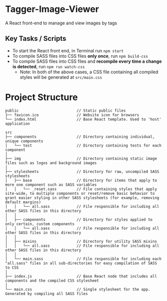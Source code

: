 # Tagger-Image-Viewer

A React front-end to manage and view images by tags

## Key Tasks / Scripts

  * To start the React front end, in Terminal run `npm start`
  * To compile SASS files into CSS files **only once**, run `npm build-css`
  * To compile SASS files into CSS files and **recompile every time a change is detected**, run `npm run watch-css`
    * Note: In both of the above cases, a CSS file containing all compiled styles will be generated at `src/main.css`

# Project Structure

```
public                          // Static public files
├── favicon.ico                 // Website icon for browsers
└── index.html                  // Base React template. Used to 'host' application

src
├── components                  // Directory containing individual, unique components
│   └── test                    // Directory containing tests for each component
│
├── img                         // Directory containing static image files such as logos and background images
│
├── stylesheets                 // Directory for raw, uncompiled SASS stylesheets
│   ├── base                    // Directory for items that apply to more one component such as SASS variables
│   │   └── _reset.sass         // File containing styles that apply site-wide, to multiple components or reset/remove basic behavior to grant easier styling in other SASS stylesheets (for example, removing default margins)
│   │   └── all.sass            // File responsible for including all other SASS files in this directory
│   │
│   ├── components              // Directory for styles applied to only certain, custom components
│   │   └── all.sass            // File responsible for including all other SASS files in this directory
│   │
│   ├── mixins                  // Directory for utility SASS mixins
│   │   └── all.sass            // File responsible for including all other SASS files in this directory
│   │
│   └── main.sass               // File responsible for including each "all.sass" files in all sub-directories for easy compilation of SASS to CSS
│
├── index.js                    // Base React node that includes all components and the compiled CSS stylesheet
│
└── main.css                    // Single stylesheet for the app. Generated by compiling all SASS files
```
